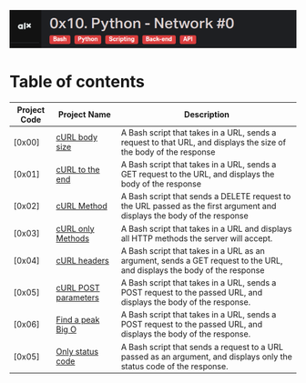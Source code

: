 
![Manual](./assets/Screenshot%20from%202023-08-31%2013-08-57.png)
# Table of contents
Project Code | Project Name | Description
------- | -------- | -----------
[0x00] | [cURL body size](./0-select_states.py) | A Bash script that takes in a URL, sends a request to that URL, and displays the size of the body of the response
[0x01] | [cURL to the end](./1-body.sh) | A Bash script that takes in a URL, sends a GET request to the URL, and displays the body of the response
[0x02] | [cURL Method](./2-delete.sh) | A Bash script that sends a DELETE request to the URL passed as the first argument and displays the body of the response
[0x03] | [cURL only Methods](./3-methods.sh) | A Bash script that takes in a URL and displays all HTTP methods the server will accept.
[0x04] | [cURL headers](./4-header.sh) | A Bash script that takes in a URL as an argument, sends a GET request to the URL, and displays the body of the response
[0x05] | [cURL POST parameters](./5-post_params.sh) | A Bash script that takes in a URL, sends a POST request to the passed URL, and displays the body of the response.
[0x06] | [Find a peak](./6-peak.py) [Big O](./6-peak.txt) | A Bash script that takes in a URL, sends a POST request to the passed URL, and displays the body of the response.
[0x05] | [Only status code](./100-status_code.sh) | A Bash script that sends a request to a URL passed as an argument, and displays only the status code of the response.